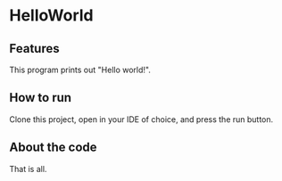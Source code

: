 # HelloWorld
## Features
This program prints out "Hello world!".
## How to run
Clone this project, open in your IDE of choice, and press the run button.
## About the code

That is all.

